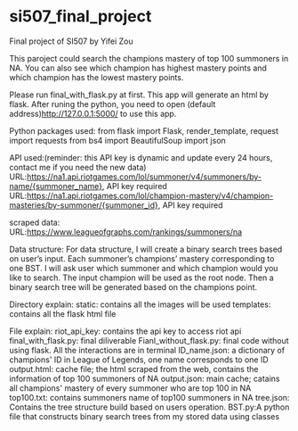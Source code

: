 # si507_final_project
Final project of SI507 by Yifei Zou

This paroject could search the champions mastery of top 100 summoners in NA. You can also see which champion has highest mastery points and which champion has the lowest mastery points.

Please run final_with_flask.py at first. This app will generate an html by flask. After runing the python, you need to open (default address)http://127.0.0.1:5000/ to use this app.

Python packages used:
from flask import Flask, render_template, request
import requests
from bs4 import BeautifulSoup
import json

API used:(reminder: this API key is dynamic and update every 24 hours, contact me if you need the new data)
URL:https://na1.api.riotgames.com/lol/summoner/v4/summoners/by-name/{summoner_name}, API key required
URL:https://na1.api.riotgames.com/lol/champion-mastery/v4/champion-masteries/by-summoner/{summoner_id}, API key required

scraped data:
URL:https://www.leagueofgraphs.com/rankings/summoners/na

Data structure:
For data structure, I will create a binary search trees based on user’s input. Each summoner’s champions’ mastery corresponding to one BST.
I will ask user which summoner and which champion would you like to search. The input champion will be used as the root node. Then a binary search tree will be generated based on the champions point.

Directory explain:
static: contains all the images will be used
templates: contains all the flask html file 

File explain:
riot_api_key: contains the api key to access riot api
final_with_flask.py: final diliverable
Fianl_without_flask.py: final code without using flask. All the interactions are in terminal
ID_name.json: a dictionary of champions' ID in League of Legends, one name corresponds to one ID
output.html: cache file; the html scraped from the web, contains the information of top 100 summoners of NA
output.json: main cache; catains all champions' mastery of every summoner who are top 100 in NA
top100.txt: contains summoners name of top100 summoners in NA
tree.json: Contains the tree structure build based on users operation.
BST.py:A python file that constructs binary search trees from my stored data using classes



